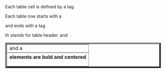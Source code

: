 <table border="5"> <!-- Table Definitions--> 
<!-- border property adds double border and width -->
Each table cell is defined by a <td> and a </td> tag

Each table row starts with a <tr> and ends with a </tr> tag

th stands for table header. and <th> elements are bold and centered
